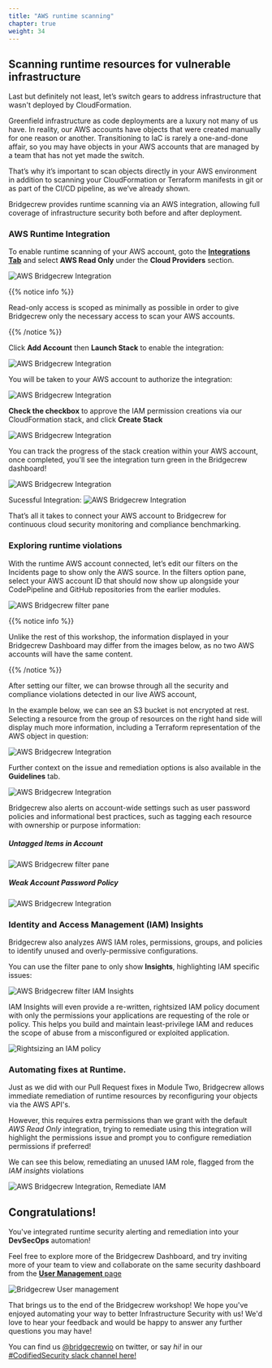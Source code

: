 ```yaml
---
title: "AWS runtime scanning"
chapter: true
weight: 34
---
```


## Scanning runtime resources for vulnerable infrastructure

Last but definitely not least, let’s switch gears to address  infrastructure that wasn't deployed by CloudFormation.

Greenfield infrastructure as code deployments are a luxury not many of us have. In reality, our AWS accounts have objects that were created manually for one reason or another. Transitioning to IaC is rarely a one-and-done affair, so you may have objects in your AWS accounts that are managed by a team that has not yet made the switch.

That’s why it’s important to scan objects directly in your AWS environment in addition to scanning your CloudFormation or Terraform manifests in git or as part of the CI/CD pipeline, as we’ve already shown.

Bridgecrew provides runtime scanning via an AWS integration, allowing full coverage of infrastructure security both before and after deployment.

### AWS Runtime Integration

To enable runtime scanning of your AWS account, goto the [**Integrations Tab**](https://www.bridgecrew.cloud/integrations?utm_source=aws_workshop) and select **AWS Read Only** under the **Cloud Providers** section.

![AWS Bridgecrew Integration](./images/dashboard-aws-runtime-00001.png "AWS Bridgecrew Integration")


{{% notice info %}}
<p style='text-align: left;'>
Read-only access is scoped as minimally as possible in order to give Bridgecrew only the necessary access to scan your AWS accounts.
</p>
{{% /notice %}}

Click **Add Account** then **Launch Stack** to enable the integration: 

![AWS Bridgecrew Integration](./images/aws-integration-add.png "AWS Bridgecrew Integration")

You will be taken to your AWS account to authorize the integration:

![AWS Bridgecrew Integration](./images/dashboard-aws-runtime-00003.png "AWS Bridgecrew Integration")

**Check the checkbox** to approve the IAM permission creations via our CloudFormation stack, and click **Create Stack**

![AWS Bridgecrew Integration](./images/dashboard-aws-runtime-00004.png "AWS Bridgecrew Integration")

You can track the progress of the stack creation within your AWS account, once completed, you'll see the integration turn green in the Bridgecrew dashboard!

![AWS Bridgecrew Integration](./images/dashboard-aws-runtime-00006.png "AWS Bridgecrew Integration")

Sucessful Integration: 
![AWS Bridgecrew Integration](./images/dashboard-aws-runtime-00007.png "AWS Bridgecrew Integration")

That’s all it takes to connect your AWS account to Bridgecrew for continuous cloud security monitoring and compliance benchmarking.

### Exploring runtime violations
With the runtime AWS account connected, let’s edit our filters on the Incidents page to show only the AWS source. In the filters option pane, select your AWS account ID that should now show up alongside your CodePipeline and GitHub repositories from the earlier modules.


![AWS Bridgecrew filter pane](./images/filter-aws-only-dash.png "AWS Bridgecrew filter pane")


{{% notice info %}}
<p style='text-align: left;'>
Unlike the rest of this workshop, the information displayed in your Bridgecrew Dashboard may differ from the images below, as no two AWS accounts will have the same content.
</p>
{{% /notice %}}

After setting our filter, we can browse through all the security and compliance violations detected in our live AWS account, 

In the example below, we can see an S3 bucket is not encrypted at rest. Selecting a resource from the group of resources on the right hand side will display much more information, including a Terraform representation of the AWS object in question:

![AWS Bridgecrew Integration](./images/dashboard-aws-runtime-00012.png "AWS Bridgecrew Integration")

Further context on the issue and remediation options is also available in the **Guidelines** tab.

![AWS Bridgecrew Integration](./images/dashboard-aws-runtime-00013.png "AWS Bridgecrew Integration")

Bridgecrew also alerts on account-wide settings such as user password policies and informational best practices, such as tagging each resource with ownership or purpose information:

##### Untagged Items in Account
![AWS Bridgecrew filter pane](./images/example-tagging-info.png "AWS Bridgecrew filter pane")

##### Weak Account Password Policy
![AWS Bridgecrew Integration](./images/dashboard-aws-runtime-00008.png "AWS Bridgecrew Integration")


### Identity and Access Management (IAM) Insights
Bridgecrew also analyzes AWS IAM roles, permissions, groups, and policies to identify unused and overly-permissive configurations.

You can use the filter pane to only show **Insights**, highlighting IAM specific issues:


![AWS Bridgecrew filter IAM Insights](./images/dashboard-aws-runtime-00009.png "AWS Bridgecrew filter IAM Insights")

IAM Insights will even provide a re-written, rightsized IAM policy document with only the permissions your applications are requesting of the role or policy. This helps you build and maintain least-privilege IAM and reduces the scope of abuse from a misconfigured or exploited application.

![Rightsizing an IAM policy](./images/iam-insights-rightsizing.png "Rightsizing an IAM policy")


### Automating fixes at Runtime.

Just as we did with our Pull Request fixes in Module Two, Bridgecrew allows immediate remediation of runtime resources by reconfiguring your objects via the AWS API's.

However, this requires extra permissions than we grant with the default *AWS Read Only* integration, trying to remediate using this integration will highlight the permissions issue and prompt you to configure remediation permissions if preferred!

We can see this below, remediating an unused IAM role, flagged from the *IAM insights* violations

![AWS Bridgecrew Integration, Remediate IAM](./images/dashboard-aws-runtime-00010.png "AWS Bridgecrew Integration, Remediate IAM")


## Congratulations!
You've integrated runtime security alerting and remediation into your **DevSecOps** automation! 

Feel free to explore more of the Bridgecrew Dashboard, and try inviting more of your team to view and collaborate on the same security dashboard from the [**User Management** page](https://www.bridgecrew.cloud/settings/userManagement?utm_source=awsworkshop)

![Bridgecrew User management](./images/UserManagement.png "Bridgecrew User Management")

That brings us to the end of the Bridgecrew workshop!
We hope you've enjoyed automating your way to better Infrastructure Security with us! We'd love to hear your feedback and would be happy to answer any further questions you may have!

You can find us [@bridgecrewio](https://twitter.com/bridgecrewio) on twitter, or say *hi!* in our [#CodifiedSecurity slack channel here!](https://slack.bridgecrew.io/?utm_source=awsworkshop)



